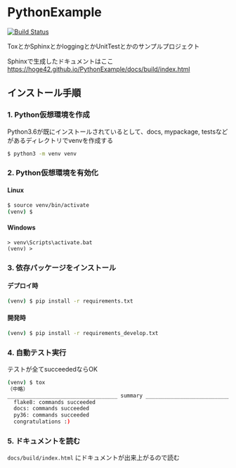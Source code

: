 # PythonExample
[![Build Status](https://travis-ci.org/Hoge42/PythonExample.svg?branch=master)](https://travis-ci.org/Hoge42/PythonExample)

ToxとかSphinxとかloggingとかUnitTestとかのサンプルプロジェクト

Sphinxで生成したドキュメントはここ
https://hoge42.github.io/PythonExample/docs/build/index.html

## インストール手順

### 1. Python仮想環境を作成

Python3.6が既にインストールされているとして、docs, mypackage, testsなどがあるディレクトリでvenvを作成する

```bash
$ python3 -m venv venv
```

### 2. Python仮想環境を有効化
#### Linux
```bash
$ source venv/bin/activate
(venv) $
```

#### Windows
```
> venv\Scripts\activate.bat
(venv) >
```

### 3. 依存パッケージをインストール
#### デプロイ時
```bash
(venv) $ pip install -r requirements.txt
```

#### 開発時
```bash
(venv) $ pip install -r requirements_develop.txt
```

### 4. 自動テスト実行
テストが全てsucceededならOK

```bash
(venv) $ tox
（中略）
___________________________________ summary ___________________________________
  flake8: commands succeeded
  docs: commands succeeded
  py36: commands succeeded
  congratulations :)
```

### 5. ドキュメントを読む
`docs/build/index.html` にドキュメントが出来上がるので読む


